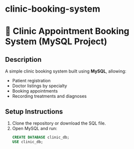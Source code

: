 # clinic-booking-system

# 🏥 Clinic Appointment Booking System (MySQL Project)

##  Description

A simple clinic booking system built using **MySQL**, allowing:
- Patient registration
- Doctor listings by specialty
- Booking appointments
- Recording treatments and diagnoses

##  Setup Instructions

1. Clone the repository or download the SQL file.
2. Open MySQL and run:
   ```sql
   CREATE DATABASE clinic_db;
   USE clinic_db;
